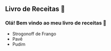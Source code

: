 ## Livro de Receitas :book:

### Olá! Bem vindo ao meu livro de receitas :notebook:

- Strogonoff de Frango
- Pavê
-  Pudim

